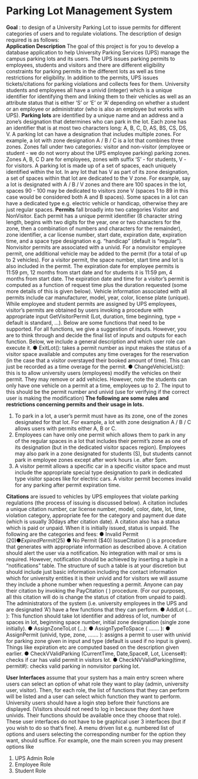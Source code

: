 # Parking Lot Management System
**Goal** : to design of a University Parking Lot to issue permits for different categories of users and to regulate violations. 
The description of design required is as follows:\
**Application Description**
The goal of this project is for you to develop a database application to help University Parking
Services (UPS) manage the campus parking lots and its users. The UPS issues parking permits
to employees, students and visitors and there are different eligibility constraints for parking
permits in the different lots as well as time restrictions for eligibility. In addition to the permits,
UPS issues tickets/citations for parking violations and collects fees for them. University students
and employees all have a univid (integer) which is a unique identifier for identifying them and
linking them to their vehicles as well as an attribute status that is either ‘S’ or ‘E’ or ‘A’
depending on whether a student or an employee or administrator (who is also an employee but
works with UPS).
**Parking lots** are identified by a unique name and an address and a zone’s designation that
determines who can park in the lot. Each zone has an identifier that is at most two characters
long: A, B, C, D, AS, BS, CS, DS, V. A parking lot can have a designation that includes multiple
zones. For example, a lot with zone designation A / B / C is a lot that combines three zones.
Zones fall under two categories: visitor and non-visitor (employee or student - we do not worry
about the UPS employee parking) parking zones. Zones A, B, C D are for employees, zones
with suffix ‘S’ - for students, V - for visitors.
A parking lot is made up of a set of spaces, each uniquely identified within the lot. In any lot that
has V as part of its zone designation, a set of spaces within that lot are dedicated to the V zone.
For example, say a lot is designated with A / B / V zones and there are 100 spaces in the lot,
spaces 90 - 100 may be dedicated to visitors zone V (spaces 1 to 89 in this case would be
considered both A and B spaces). Some spaces in a lot can have a dedicated type e.g. electric
vehicle or handicap, otherwise they are just regular spaces.
**Permits** fall broadly into two categories Visitor and NonVisitor. Each permit has a unique permit
identifier (8 character string length, begins with two digits for the year, one or two characters for
the zone, then a combination of numbers and characters for the remainder), zone identifier, a
car license number, start date, expiration date, expiration time, and a space type designation
e.g. “handicap” (default is “regular”). Nonvisitor permits are associated with a univid. For a
nonvisitor employee permit, one additional vehicle may be added to the permit (for a total of up
to 2 vehicles). For a visitor permit, the space number, start time and lot is also included in the
permit. The expiration date for employee permits is 11:59 pm, 12 months from start date and for
students it is 11:59 pm, 4 months from start date. The expiration date and time for a visitor’s
permit is computed as a function of request time plus the duration requested (some more details
of this is given below). Vehicle information associated with all permits include car manufacturer,
model, year, color, license plate (unique). While employee and student permits are assigned by
UPS employees, visitor’s permits are obtained by users invoking a procedure with appropriate
input GetVisitorPermit (Lot, duration, time beginning, type = default is standard, …). Below are
some functions that need to be supported. For all functions, we give a suggestion of inputs.
However, you are to think through and decide the final list of inputs and outputs for each
function. Below, we include a general description and which user role can execute it.
● ExitLot(): takes a permit number as input makes the status of a visitor space available
and computes any time overages for the reservation (in the case that a visitor
overstayed their booked amount of time). This can just be recorded as a time overage
for the permit.
● ChangeVehicleList(): this is to allow university users (employees) modify the vehicles on
their permit. They may remove or add vehicles. However, note the students can only
have one vehicle on a permit at a time, employees up to 2. The input to this should be
the permit number and univid (use for verifying if the correct user is making the
modification)
**The following are some rules and restrictions concerning permits and their usage in lots.**
1. To park in a lot, a user’s permit must have as its zone, one of the zones designated for
that lot. For example, a lot with zone designation A / B / C allows users with permits
either A, B or C.
2. Employees can have only one permit which allows them to park in any of the regular
spaces in a lot that includes their permit’s zone as one of its designation (but in the
dedicated visitor spaces region). Employees may also park in a zone designated for
students (S), but students cannot park in employee zones except after work hours i.e.
after 5pm.
3. A visitor permit allows a specific car in a specific visitor space and must include the
appropriate special type designation to park in dedicated type visitor spaces like for
electric cars. A visitor permit becomes invalid for any parking after permit expiration time.

**Citations** are issued to vehicles by UPS employees that violate parking regulations (the process
of issuing is discussed below). A citation includes a unique citation number, car license number,
model, color, date, lot, time, violation category, appropriate fee for the category and payment
due date (which is usually 30days after citation date). A citation also has a status which is paid
or unpaid. When it is initially issued, status is unpaid. The following are the categories and fees:
● Invalid Permit ($20)
● Expired Permit ($25)
● No Permit ($40)
IssueCitation () is a procedure that generates with appropriate information as described above.
A citation should alert the user via a notification. No integration with mail or sms is required.
However, notification should be achieved by inserting a tuple in a “notifications” table. The
structure of such a table is at your discretion but should include just basic information including
the contact information which for university entities it is their univid and for visitors we will
assume they include a phone number when requesting a permit.
Anyone can pay their citation by invoking the PayCitation ( ) procedure. (For our purposes, all
this citation will do is change the status of citation from unpaid to paid).
The administrators of the system (i.e. university employees in the UPS and are designated ‘A’)
have a few functions that they can perform.
● AddLot (... ): This function should take lot identifier and address of lot, number of spaces
in lot, beginning space number, initial zone designation (single zone initially).
● AssignZoneToLot (...):
● AssignTypeToSpace ( ...…. ):
● AssignPermit (univid, type, zone, ...…. ): assigns a permit to user with univid for parking
zone given in input and type (default is used if no input is given). Things like expiration
etc are computed based on the description given earlier.
● CheckVValidParking (CurrentTime, Date,Space#, Lot, License#): checks if car has valid
permit in visitors lot.
● CheckNVValidParking(time, permit#): checks valid parking in nonvisitor parking lot.

**User Interfaces** assume that your system has a main entry screen where users can select an
option of what role they want to play (admin, university user, visitor). Then, for each role, the list
of functions that they can perform will be listed and a user can select which function they want
to perform. University users should have a login step before their functions are displayed.
(Visitors should not need to log in because they dont have univids. Their functions should be
available once they choose that role). These user interfaces do not have to be graphical user
3
interfaces (but if you wish to do so that’s fine). A menu driven list e.g. numbered list of options
and users selecting the corresponding number for the option they want, should suffice.
For example, one the main screen you may present options like
1. UPS Admin Role
2. Employee Role
3. Student Role

